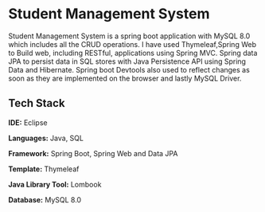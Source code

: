 # Student Management System

Student Management System is a spring boot application with MySQL 8.0 which includes all the CRUD operations. I have used Thymeleaf,Spring Web to Build web, including RESTful, applications using Spring MVC. Spring data JPA to persist data in SQL stores with Java Persistence API using Spring Data and Hibernate. Spring boot Devtools also used to reflect changes as soon as they are implemented on the browser and lastly MySQL Driver.

## Tech Stack

**IDE:** Eclipse

**Languages:** Java, SQL

**Framework:** Spring Boot, Spring Web and Data JPA 

**Template:**  Thymeleaf

**Java Library Tool:**  Lombook

**Database:** MySQL 8.0
